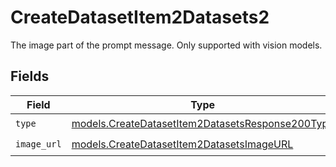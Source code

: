 # CreateDatasetItem2Datasets2

The image part of the prompt message. Only supported with vision models.


## Fields

| Field                                                                                                      | Type                                                                                                       | Required                                                                                                   | Description                                                                                                |
| ---------------------------------------------------------------------------------------------------------- | ---------------------------------------------------------------------------------------------------------- | ---------------------------------------------------------------------------------------------------------- | ---------------------------------------------------------------------------------------------------------- |
| `type`                                                                                                     | [models.CreateDatasetItem2DatasetsResponse200Type](../models/createdatasetitem2datasetsresponse200type.md) | :heavy_check_mark:                                                                                         | N/A                                                                                                        |
| `image_url`                                                                                                | [models.CreateDatasetItem2DatasetsImageURL](../models/createdatasetitem2datasetsimageurl.md)               | :heavy_check_mark:                                                                                         | N/A                                                                                                        |